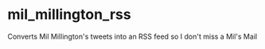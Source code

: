 mil_millington_rss
==================

Converts Mil Millington's tweets into an RSS feed so I don't miss a Mil's Mail
